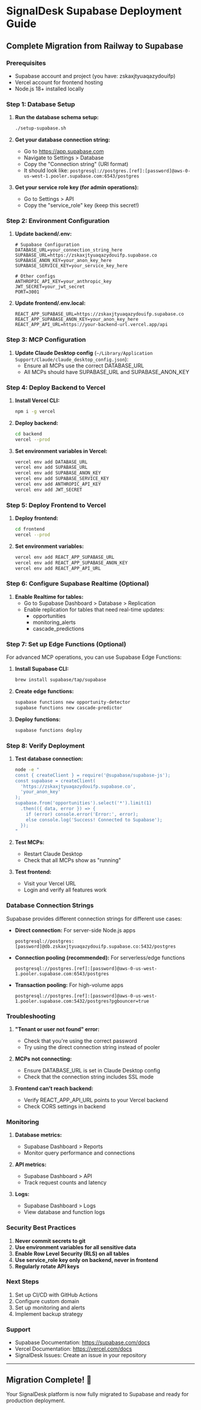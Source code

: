 # SignalDesk Supabase Deployment Guide

## Complete Migration from Railway to Supabase

### Prerequisites
- Supabase account and project (you have: zskaxjtyuaqazydouifp)
- Vercel account for frontend hosting
- Node.js 18+ installed locally

### Step 1: Database Setup

1. **Run the database schema setup:**
   ```bash
   ./setup-supabase.sh
   ```

2. **Get your database connection string:**
   - Go to https://app.supabase.com
   - Navigate to Settings > Database
   - Copy the "Connection string" (URI format)
   - It should look like: `postgresql://postgres.[ref]:[password]@aws-0-us-west-1.pooler.supabase.com:6543/postgres`

3. **Get your service role key (for admin operations):**
   - Go to Settings > API
   - Copy the "service_role" key (keep this secret!)

### Step 2: Environment Configuration

1. **Update backend/.env:**
   ```env
   # Supabase Configuration
   DATABASE_URL=your_connection_string_here
   SUPABASE_URL=https://zskaxjtyuaqazydouifp.supabase.co
   SUPABASE_ANON_KEY=your_anon_key_here
   SUPABASE_SERVICE_KEY=your_service_key_here
   
   # Other configs
   ANTHROPIC_API_KEY=your_anthropic_key
   JWT_SECRET=your_jwt_secret
   PORT=3001
   ```

2. **Update frontend/.env.local:**
   ```env
   REACT_APP_SUPABASE_URL=https://zskaxjtyuaqazydouifp.supabase.co
   REACT_APP_SUPABASE_ANON_KEY=your_anon_key_here
   REACT_APP_API_URL=https://your-backend-url.vercel.app/api
   ```

### Step 3: MCP Configuration

1. **Update Claude Desktop config** (`~/Library/Application Support/Claude/claude_desktop_config.json`):
   - Ensure all MCPs use the correct DATABASE_URL
   - All MCPs should have SUPABASE_URL and SUPABASE_ANON_KEY

### Step 4: Deploy Backend to Vercel

1. **Install Vercel CLI:**
   ```bash
   npm i -g vercel
   ```

2. **Deploy backend:**
   ```bash
   cd backend
   vercel --prod
   ```

3. **Set environment variables in Vercel:**
   ```bash
   vercel env add DATABASE_URL
   vercel env add SUPABASE_URL
   vercel env add SUPABASE_ANON_KEY
   vercel env add SUPABASE_SERVICE_KEY
   vercel env add ANTHROPIC_API_KEY
   vercel env add JWT_SECRET
   ```

### Step 5: Deploy Frontend to Vercel

1. **Deploy frontend:**
   ```bash
   cd frontend
   vercel --prod
   ```

2. **Set environment variables:**
   ```bash
   vercel env add REACT_APP_SUPABASE_URL
   vercel env add REACT_APP_SUPABASE_ANON_KEY
   vercel env add REACT_APP_API_URL
   ```

### Step 6: Configure Supabase Realtime (Optional)

1. **Enable Realtime for tables:**
   - Go to Supabase Dashboard > Database > Replication
   - Enable replication for tables that need real-time updates:
     - opportunities
     - monitoring_alerts
     - cascade_predictions

### Step 7: Set up Edge Functions (Optional)

For advanced MCP operations, you can use Supabase Edge Functions:

1. **Install Supabase CLI:**
   ```bash
   brew install supabase/tap/supabase
   ```

2. **Create edge functions:**
   ```bash
   supabase functions new opportunity-detector
   supabase functions new cascade-predictor
   ```

3. **Deploy functions:**
   ```bash
   supabase functions deploy
   ```

### Step 8: Verify Deployment

1. **Test database connection:**
   ```bash
   node -e "
   const { createClient } = require('@supabase/supabase-js');
   const supabase = createClient(
     'https://zskaxjtyuaqazydouifp.supabase.co',
     'your_anon_key'
   );
   supabase.from('opportunities').select('*').limit(1)
     .then(({ data, error }) => {
       if (error) console.error('Error:', error);
       else console.log('Success! Connected to Supabase');
     });
   "
   ```

2. **Test MCPs:**
   - Restart Claude Desktop
   - Check that all MCPs show as "running"

3. **Test frontend:**
   - Visit your Vercel URL
   - Login and verify all features work

### Database Connection Strings

Supabase provides different connection strings for different use cases:

- **Direct connection:** For server-side Node.js apps
  ```
  postgresql://postgres:[password]@db.zskaxjtyuaqazydouifp.supabase.co:5432/postgres
  ```

- **Connection pooling (recommended):** For serverless/edge functions
  ```
  postgresql://postgres.[ref]:[password]@aws-0-us-west-1.pooler.supabase.com:6543/postgres
  ```

- **Transaction pooling:** For high-volume apps
  ```
  postgresql://postgres.[ref]:[password]@aws-0-us-west-1.pooler.supabase.com:5432/postgres?pgbouncer=true
  ```

### Troubleshooting

1. **"Tenant or user not found" error:**
   - Check that you're using the correct password
   - Try using the direct connection string instead of pooler

2. **MCPs not connecting:**
   - Ensure DATABASE_URL is set in Claude Desktop config
   - Check that the connection string includes SSL mode

3. **Frontend can't reach backend:**
   - Verify REACT_APP_API_URL points to your Vercel backend
   - Check CORS settings in backend

### Monitoring

1. **Database metrics:**
   - Supabase Dashboard > Reports
   - Monitor query performance and connections

2. **API metrics:**
   - Supabase Dashboard > API
   - Track request counts and latency

3. **Logs:**
   - Supabase Dashboard > Logs
   - View database and function logs

### Security Best Practices

1. **Never commit secrets to git**
2. **Use environment variables for all sensitive data**
3. **Enable Row Level Security (RLS) on all tables**
4. **Use service_role key only on backend, never in frontend**
5. **Regularly rotate API keys**

### Next Steps

1. Set up CI/CD with GitHub Actions
2. Configure custom domain
3. Set up monitoring and alerts
4. Implement backup strategy

### Support

- Supabase Documentation: https://supabase.com/docs
- Vercel Documentation: https://vercel.com/docs
- SignalDesk Issues: Create an issue in your repository

---

## Migration Complete! 🎉

Your SignalDesk platform is now fully migrated to Supabase and ready for production deployment.